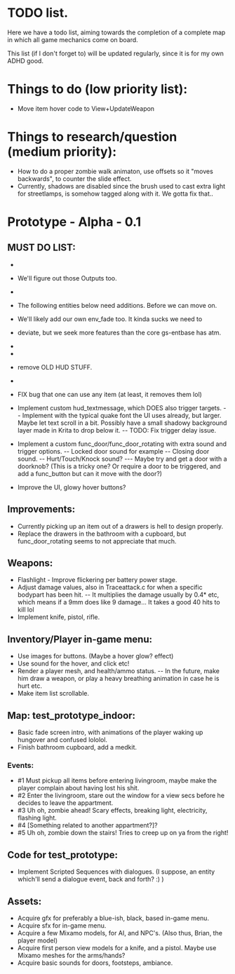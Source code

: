 # TODO list.
Here we have a todo list, aiming towards the completion of a complete map
in which all game mechanics come on board.

This list (if I don't forget to) will be updated regularly, since it is for
my own ADHD good.

# Things to do (low priority list):
- Move item hover code to View+UpdateWeapon

# Things to research/question (medium priority):
- How to do a proper zombie walk animaton, use offsets so it "moves backwards", to counter the slide effect.
- Currently, shadows are disabled since the brush used to cast extra light for streetlamps, is somehow tagged along with it.
  We gotta fix that..

# Prototype - Alpha - 0.1
## MUST DO LIST:
-
- We'll figure out those Outputs too.
-
- The following entities below need additions. Before we can move on.
- We'll likely add our own env_fade too. It kinda sucks we need to
- deviate, but we seek more features than the core gs-entbase has atm.
-
-
- remove OLD HUD STUFF.
-

- FIX bug that one can use any item (at least, it removes them lol) 

- Implement custom hud_textmessage, which DOES also trigger targets.
  -- Implement with the typical quake font the UI uses already, but
     larger. Maybe let text scroll in a bit. Possibly have a small shadowy background layer made in Krita to drop below it.
  -- TODO: Fix trigger delay issue.

- Implement a custom func_door/func_door_rotating with extra sound and trigger options.
  -- Locked door sound for example
  -- Closing door sound.
  -- Hurt/Touch/Knock sound?
  --- Maybe try and get a door with a doorknob? (This is a tricky one?
  Or require a door to be triggered, and add a func_button but can it move with the door?)

- Improve the UI, glowy hover buttons?

## Improvements:
- Currently picking up an item out of a drawers is hell to design properly.
- Replace the drawers in the bathroom with a cupboard, but func_door_rotating seems to not appreciate that much.

## Weapons:
- Flashlight - Improve flickering per battery power stage.
- Adjust damage values, also in Traceattack.c for when a specific bodypart has been hit.
    -- It multiplies the damage usually by 0.4* etc, which means if a 9mm does like 9 damage... It takes a good 40 hits to kill lol
- Implement knife, pistol, rifle.

## Inventory/Player in-game menu:
- Use images for buttons. (Maybe a hover glow? effect)
- Use sound for the hover, and click etc!
- Render a player mesh, and health/ammo status.
    -- In the future, make him draw a weapon, or play a heavy breathing animation in case he is hurt etc.
- Make item list scrollable.

## Map: test_prototype_indoor:
- Basic fade screen intro, with animations of the player waking up hungover and confused lololol.
- Finish bathroom cupboard, add a medkit.

### Events:
- #1 Must pickup all items before entering livingroom, maybe make the player complain about having lost his shit.
- #2 Enter the livingroom, stare out the window for a view secs before he decides to leave the appartment.
- #3 Uh oh, zombie ahead! Scary effects, breaking light, electricity, flashing light.
- #4 [Something related to another appartment?]?
- #5 Uh oh, zombie down the stairs! Tries to creep up on ya from the right!

## Code for test_prototype:
- Implement Scripted Sequences with dialogues. (I suppose, an entity which'll send a dialogue event, back and forth? :) )

## Assets:
- Acquire gfx for preferably a blue-ish, black, based in-game menu.
- Acquire sfx for in-game menu.
- Acquire a few Mixamo models, for AI, and NPC's. (Also thus, Brian, the player model)
- Acquire first person view models for a knife, and a pistol. Maybe use Mixamo meshes for the arms/hands?
- Acquire basic sounds for doors, footsteps, ambiance.
